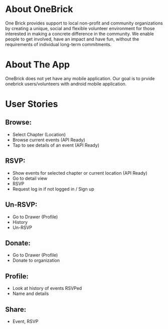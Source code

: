 About OneBrick
===============
One Brick provides support to local non-profit and community organizations by creating a unique, social and flexible volunteer environment for those interested in making a concrete difference in the community. We enable people to get involved, have an impact and have fun, without the requirements of individual long-term commitments.

About The App
==================
OneBrick does not yet have any mobile application. Our goal is to prvide onebrick users/volunteers with android mobile application.




User Stories
==============

Browse:
-------
* Select Chapter (Location)
* Browse current events (API Ready)
* Tap to see details of an event (API Ready)

RSVP:
----
* Show events for selected chapter or current location (API Ready)
* Go to detail view
* RSVP
* Request log in if not logged in / Sign up

Un-RSVP:
---------------------
* Go to Drawer (Profile)
* History
* Un-RSVP

Donate:
--------
* Go to Drawer (Profile)
* Donate to organization

Profile:
--------
* Look at history of events RSVPed
* Name and details

Share:
-------
* Event, RSVP
